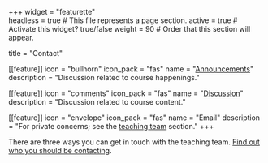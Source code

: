 +++
widget = "featurette"  
headless = true  # This file represents a page section.
active = true  # Activate this widget? true/false
weight = 90  # Order that this section will appear.

title = "Contact"

[[feature]]
  icon = "bullhorn"
  icon_pack = "fas"
  name = "[Announcements](https://github.com/STAT545-UBC-hw-2019-20/Announcements/)"
  description = "Discussion related to course happenings."
  
[[feature]]
  icon = "comments"
  icon_pack = "fas"
  name = "[Discussion](https://github.com/STAT545-UBC/Discussion)"
  description = "Discussion related to course content."  
  
[[feature]]
  icon = "envelope"
  icon_pack = "fas"
  name = "Email"
  description = "For private concerns; see the [teaching team](#teaching_team) section."
+++

There are three ways you can get in touch with the teaching team. [Find out who you should be contacting](/whotocontact).